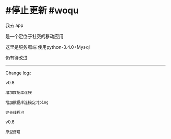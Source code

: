 #停止更新
#woqu
====

我去 app

是一个定位于社交的移动应用

这里是服务器端 使用python-3.4.0+Mysql

仍有待改进

----

Change log:

v0.8 
	
	增加数据库连接
	
	增加数据库连接定时ping
	
	完善线程池
	
v0.6 
	
	原型搭建